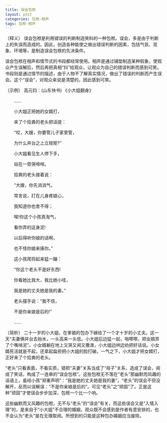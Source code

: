 ```yaml
---
title: 误会包袱
layout: post
categories: 包袱-相声
tags: 包袱-相声
---
```


〔释义〕 误会包袱是利用错误的判断制造笑料的一种包袱。误会，多是由于判断上的失误而造成的。因此，创造各种能使之做出错误判断的因素，包括气氛、现象、环境等，是制造误会包袱的先决条件。

误会包袱在相声和情节式的书段都经常使用。相声是通过铺垫制造某种假象，使观众产生误解后，然后再把真相“抖”给观众，让观众为自己的错误判断而感到可笑。书段则是通过情节的描述，由于人物不了解真实情况，做出了错误的判断而产生误会。这个“误会”，对观众来说是清楚的，因此感到可笑。

〔示例〕 高元钧：(山东快书) 《小大姐翻身》

　　……

　　小大姐正把她的女婿打，

　　来了个拾粪的老头把话提：

　　“哎，大嫂，你要管儿子家里管，

　　为什么井台之上立规矩?”

　　小大姐看见生人停下手，

　　站在一旁哭啼啼。

　　拾粪的老头接着说：

　　“大嫂，你先消消气，

　　常言说，打在儿身疼娘心，

　　我知道你也舍不得；

　　唉!你这个小孩真淘气，

　　看你弄的这身泥!

　　以后得听你娘的话啊，

　　也不怪你娘来揍你。”

　　这小孩爬将起来猛一蹦：

　　“你这个老头不是好东西!

　　你看她比我大，我比她小哇，

　　我是她的丈夫她是我的妻。”

　　老头摆手说：“我不信，

　　不是你亲娘是后的!”

　　……

〔简析〕 二十一岁的小大姐，在爹娘的包办下嫁给了一个才十岁的小丈夫。这一天“夫妻俩井台去抬水，一头高来一头低。小大姐后边猛一起，啪嚓嚓，把女婿弄了个嘴啃泥”。小女婿躺在地上又哭又闹又撒泼，小大姐边哄边劝把好话说。小女婿死活就是不起，还拿起扁担把小大姐的脸打破。一气之下，小大姐才把女婿打，正好来了个拾粪的老头。

“老头”只看表面，不看实质，错把“夫妻”关系当成了“母子”关系，造成了误会，闹成了笑话，构成了一连串的“误会包袱”。这些包袱无不落在“老头”那幽默而风趣的话语上，虽经小孩“郑重声明”：“我是她的丈夫她是我的妻”，“老头”的误会不但没解开，反而以误解误：“不是你亲娘是后的”。可见“老头”之“顽固”了。正是这种“顽固”才使误会步步加深，包袱一个比一个响。

这些幽默而又风趣的包袱，无不与“老头”的“误会”有关，而这些误会又是“入情入理”的，是来自于“小大姐”不合理的婚姻，观众既不会感到是作者有意安排的，也不会认为“老头”是在无理取闹。所想到的只能是这种包办婚姻应当废除。 